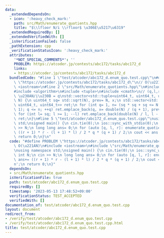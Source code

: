 ```yaml
---
data:
  _extendedDependsOn:
  - icon: ':heavy_check_mark:'
    path: src/Math/enumerate_quotients.hpp
    title: "$\\lfloor N/i \\rfloor$ \u306E\u5217\u6319"
  _extendedRequiredBy: []
  _extendedVerifiedWith: []
  _isVerificationFailed: false
  _pathExtension: cpp
  _verificationStatusIcon: ':heavy_check_mark:'
  attributes:
    '*NOT_SPECIAL_COMMENTS*': ''
    PROBLEM: https://atcoder.jp/contests/abc172/tasks/abc172_d
    links:
    - https://atcoder.jp/contests/abc172/tasks/abc172_d
  bundledCode: "#line 1 \"test/atcoder/abc172_d.enum_quo.test.cpp\"\n#define PROBLEM\
    \ \"https://atcoder.jp/contests/abc172/tasks/abc172_d\"\n// O(\u221AN)\n#include\
    \ <iostream>\n#line 2 \"src/Math/enumerate_quotients.hpp\"\n#include <vector>\n\
    #include <algorithm>\n#include <tuple>\n#include <cmath>\n// (q,l,r) : i in (l,r],\
    \ \u230AN/i\u230B = q\nstd::vector<std::tuple<uint64_t, uint64_t, uint64_t>> enumerate_quotients(uint64_t\
    \ N) {\n uint64_t sq= std::sqrt(N), prev= N, x;\n std::vector<std::tuple<uint64_t,\
    \ uint64_t, uint64_t>> ret;\n for (int q= 1, n= (sq * sq + sq <= N ? sq : sq -\
    \ 1); q <= n; ++q) ret.emplace_back(q, x= double(N) / (q + 1), prev), prev= x;\n\
    \ for (int l= sq; l >= 1; --l) ret.emplace_back(double(N) / l, l - 1, l);\n return\
    \ ret;\n}\n#line 5 \"test/atcoder/abc172_d.enum_quo.test.cpp\"\nusing namespace\
    \ std;\nsigned main() {\n cin.tie(0);\n ios::sync_with_stdio(0);\n int N;\n cin\
    \ >> N;\n long long ans= 0;\n for (auto [q, l, r]: enumerate_quotients(N)) ans+=\
    \ ((r + 1) * r - (l + 1) * l) / 2 * q * (q + 1) / 2;\n cout << ans << '\\n';\n\
    \ return 0;\n}\n"
  code: "#define PROBLEM \"https://atcoder.jp/contests/abc172/tasks/abc172_d\"\n//\
    \ O(\u221AN)\n#include <iostream>\n#include \"src/Math/enumerate_quotients.hpp\"\
    \nusing namespace std;\nsigned main() {\n cin.tie(0);\n ios::sync_with_stdio(0);\n\
    \ int N;\n cin >> N;\n long long ans= 0;\n for (auto [q, l, r]: enumerate_quotients(N))\
    \ ans+= ((r + 1) * r - (l + 1) * l) / 2 * q * (q + 1) / 2;\n cout << ans << '\\\
    n';\n return 0;\n}"
  dependsOn:
  - src/Math/enumerate_quotients.hpp
  isVerificationFile: true
  path: test/atcoder/abc172_d.enum_quo.test.cpp
  requiredBy: []
  timestamp: '2023-05-13 17:48:52+09:00'
  verificationStatus: TEST_ACCEPTED
  verifiedWith: []
documentation_of: test/atcoder/abc172_d.enum_quo.test.cpp
layout: document
redirect_from:
- /verify/test/atcoder/abc172_d.enum_quo.test.cpp
- /verify/test/atcoder/abc172_d.enum_quo.test.cpp.html
title: test/atcoder/abc172_d.enum_quo.test.cpp
---
```

